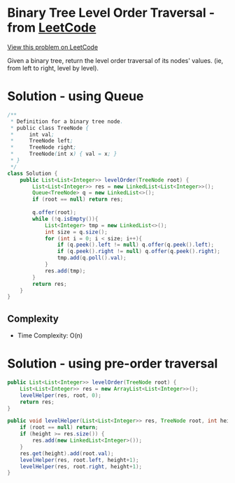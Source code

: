 # Binary Tree Level Order Traversal - from [LeetCode](https://leetcode.com)
[View this problem on LeetCode](https://leetcode.com/problems/binary-tree-level-order-traversal/description/)

Given a binary tree, return the level order traversal of its nodes' values. (ie, from left to right, level by level).

# Solution - using Queue
```java
/**
 * Definition for a binary tree node.
 * public class TreeNode {
 *     int val;
 *     TreeNode left;
 *     TreeNode right;
 *     TreeNode(int x) { val = x; }
 * }
 */
class Solution {
    public List<List<Integer>> levelOrder(TreeNode root) {
        List<List<Integer>> res = new LinkedList<List<Integer>>();
        Queue<TreeNode> q = new LinkedList<>();
        if (root == null) return res;
        
        q.offer(root);
        while (!q.isEmpty()){
            List<Integer> tmp = new LinkedList<>();
            int size = q.size();
            for (int i = 0; i < size; i++){
                if (q.peek().left != null) q.offer(q.peek().left);
                if (q.peek().right != null) q.offer(q.peek().right);
                tmp.add(q.poll().val);
            }
            res.add(tmp);
        }
        return res;
    }
}
```
## Complexity
* Time Complexity: O(n)

# Solution - using pre-order traversal
```java
public List<List<Integer>> levelOrder(TreeNode root) {
    List<List<Integer>> res = new ArrayList<List<Integer>>();
    levelHelper(res, root, 0);
    return res;
}

public void levelHelper(List<List<Integer>> res, TreeNode root, int height) {
    if (root == null) return;
    if (height >= res.size()) {
        res.add(new LinkedList<Integer>());
    }
    res.get(height).add(root.val);
    levelHelper(res, root.left, height+1);
    levelHelper(res, root.right, height+1);
}
```